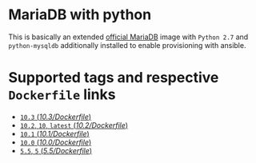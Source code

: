 # MariaDB with python

This is basically an extended [official MariaDB](https://hub.docker.com/_/mariadb/) image with
`Python 2.7` and `python-mysqldb` additionally installed to enable provisioning with ansible.

# Supported tags and respective `Dockerfile` links

- [`10.3` (*10.3/Dockerfile*)](https://github.com/selim13/docker-mariadb-ansible/blob/master/10.3/Dockerfile)
- [`10.2`, `10`, `latest` (*10.2/Dockerfile*)](https://github.com/selim13/docker-mariadb-ansible/blob/master/10.2/Dockerfile)
- [`10.1` (*10.1/Dockerfile*)](https://github.com/selim13/docker-mariadb-ansible/blob/master/10.1/Dockerfile)
- [`10.0` (*10.0/Dockerfile*)](https://github.com/selim13/docker-mariadb-ansible/blob/master/10.0/Dockerfile)
- [`5.5`, `5` (*5.5/Dockerfile*)](https://github.com/selim13/docker-mariadb-ansible/blob/master/5.5/Dockerfile)